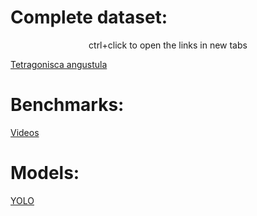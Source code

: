 # Complete dataset:

<p>
<div align="center">ctrl+click to open the links in new tabs</div>
</p>

[Tetragonisca angustula](https://zenodo.org/records/10439007)

# Benchmarks:

[Videos](https://drive.google.com/drive/folders/1xyvUx5mr_VrT3JpmBQHy_7uXlA6pPHML?usp=sharing)

# Models:

[YOLO](https://drive.google.com/drive/folders/1JLU3pDHqZ8QympEYpdvIo0XZcEAh0Jf0?usp=sharing)
